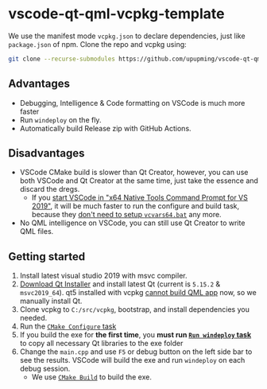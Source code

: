 # vscode-qt-qml-vcpkg-template

We use the manifest mode `vcpkg.json` to declare dependencies, just like `package.json` of npm. Clone the repo and vcpkg using:

```bash
git clone --recurse-submodules https://github.com/upupming/vscode-qt-qml-vcpkg-template.git
```

## Advantages

- Debugging, Intelligence & Code formatting on VSCode is much more faster
- Run `windeploy` on the fly.
- Automatically build Release zip with GitHub Actions.

## Disadvantages

- VSCode CMake build is slower than Qt Creator, however, you can use both VSCode and Qt Creator at the same time, just take the essence and discard the dregs.
    - If you [start VSCode in "x64 Native Tools Command Prompt for VS 2019"](https://code.visualstudio.com/docs/cpp/config-msvc), it will be much faster to run the configure and build task, because they [don't need to setup `vcvars64.bat`](.scripts/build.bat) any more.
- No QML intelligence on VSCode, you can still use Qt Creator to write QML files.

## Getting started

1. Install latest visual studio 2019 with msvc compiler.
2. [Download Qt Installer](https://www.qt.io/download-open-source) and install latest Qt (current is `5.15.2` & `msvc2019_64`). qt5 installed with vcpkg [cannot build QML app](https://github.com/microsoft/vcpkg/issues/16983) now, so we manually install Qt.
3. Clone vcpkg to `C:/src/vcpkg`, bootstrap, and install dependencies you needed.
4. Run the [`CMake Configure` task](.vscode/tasks.json)
5. If you build the exe for **the first time**, you **must run [`Run windeploy` task](.vscode/tasks.json)** to copy all necessary Qt libraries to the exe folder
6. Change the `main.cpp` and use `F5` or debug button on the left side bar to see the results. VSCode will build the exe and run `windeploy` on each debug session.
    - We use [`CMake Build`](.vscode/tasks.json) to build the exe.
